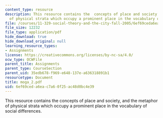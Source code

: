 ```yaml
---
content_type: resource
description: This resource contains the  concepts of place and society, and the metaphor
  of physical strata which occupy a prominent place in the vocabulary of social differences.
file: /courses/11-329-social-theory-and-the-city-fall-2005/6ef69ceda6eac7a60f25ac48d0bc4e39_moga_2.pdf
file_size: 12232
file_type: application/pdf
hide_download: true
hide_download_original: null
learning_resource_types:
- Assignments
license: https://creativecommons.org/licenses/by-nc-sa/4.0/
ocw_type: OCWFile
parent_title: Assignments
parent_type: CourseSection
parent_uid: 35edb678-f969-e648-137e-a636318891b1
resourcetype: Document
title: moga_2.pdf
uid: 6ef69ced-a6ea-c7a6-0f25-ac48d0bc4e39
---
```

This resource contains the  concepts of place and society, and the metaphor of physical strata which occupy a prominent place in the vocabulary of social differences.